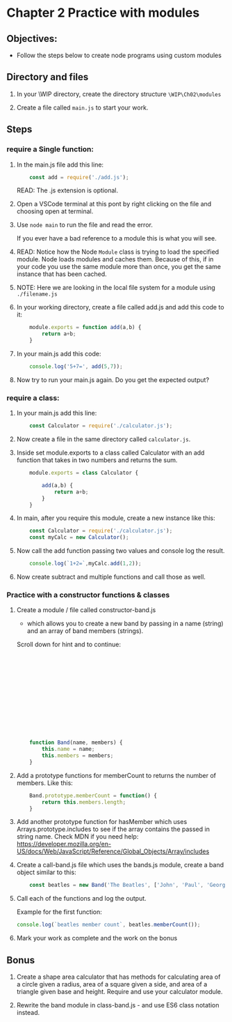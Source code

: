 # Chapter 2 Practice with modules

## Objectives:
* Follow the steps below to create node programs using custom modules

## Directory and files

1. In your \WIP directory, create the directory structure `\WIP\Ch02\modules`

1. Create a file called `main.js` to start your work.

## Steps

### require a Single function:

1. In the main.js file add this line:
    ```javascript
        const add = require('./add.js');
    ```

    READ: The .js extension is optional.

1. Open a VSCode terminal at this pont by right clicking on the file and choosing open at terminal.

1. Use `node main` to run the file and read the error.
    
    If you ever have a bad reference to a module this is what you will see.

1. READ: Notice how the Node `Module` class is trying to load the specified module. Node loads modules and caches them. Because of this, if in your code you use the same module more than once, you get the same instance that has been cached.

1. NOTE: Here we are looking in the local file system for a module using `./filename.js`

1. In your working directory, create a file called add.js and add this code to it:

    ```javascript
        module.exports = function add(a,b) {
            return a+b;
        }
    ```

1. In your main.js add this code:
    ```javascript
        console.log('5+7=', add(5,7));
    ```

1. Now try to run your main.js again. Do you get the expected output?

###  require a class:

1. In your main.js add this line:
    ```javascript
        const Calculator = require('./calculator.js');
    ```


1. Now create a file in the same directory called `calculator.js`.

1. Inside set module.exports to a class called Calculator with an add function that takes in two numbers and returns the sum.

    ```javascript
        module.exports = class Calculator {
    
            add(a,b) {
                return a+b;
            }
        }
    ```

1. In main, after you require this module, create a new instance like this:
    ```javascript
        const Calculator = require('./calculator.js');
        const myCalc = new Calculator();
    ```

1. Now call the add function passing two values and console log the result.
    ```javascript
        console.log(`1+2=`,myCalc.add(1,2));
    ```

1. Now create subtract and multiple functions and call those as well.

###  Practice with a constructor functions & classes

1. Create a module / file called constructor-band.js 
    * which allows you to create a new band by passing in a name (string) and an array of band members (strings). 
     

    Scroll down for hint and to continue:

    ```javascript














        function Band(name, members) {
            this.name = name;
            this.members = members;
        }
    ```


1. Add a prototype functions for memberCount to returns the number of members. Like this:

    ```javascript
        Band.prototype.memberCount = function() {
            return this.members.length;
        }
    ```

1. Add another prototype function for hasMember which uses Arrays.prototype.includes to see if the array contains the passed in string name. Check MDN if you need help: https://developer.mozilla.org/en-US/docs/Web/JavaScript/Reference/Global_Objects/Array/includes

1. Create a call-band.js file which uses the bands.js module, create a band object similar to this:
    ```javascript
        const beatles = new Band('The Beatles', ['John', 'Paul', 'George', 'Ringo']);
    ```
    
1. Call each of the functions and log the output. 

    Example for the first function:

    ```javascript
    console.log(`beatles member count`, beatles.memberCount());
    ```

1. Mark your work as complete and the work on the bonus

## Bonus

1. Create a shape area calculator that has methods for calculating area of a circle given a radius, area of a square given a side, and area of a triangle given base and height.
Require and use your calculator module.

1. Rewrite the band module in class-band.js - and use ES6 class notation instead.